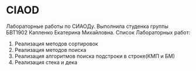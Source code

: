 # CIAOD
Лабораторные работы по СИАОДу.
Выполнила студенка группы БВТ1902 Капленко Екатерина Михайловна.
Список Лабораторных работ: 
1) Реализация методов сортировок
2) Реализация методов поиска 
3) Реализация алгоритмов поиска подстроки в строке(КМП и БМ)
4) Реализация стека и дека
